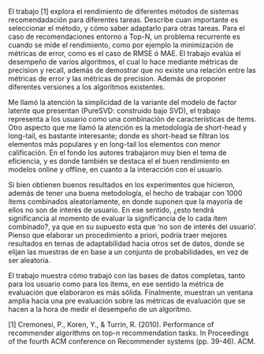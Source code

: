 El trabajo [1] explora el rendimiento de diferentes métodos de sistemas recomendadación para diferentes tareas. Describe cuan importante es seleccionar el método, y cómo saber adaptarlo para otras tareas. Para el caso de recomendaciones entorno a Top-N, un problema recurrente es cuando se mide el rendimiento, como por ejemplo la minimización de métricas de error, como es el caso de RMSE ó MAE. El trabajo evalúa el desempeño de varios algoritmos, el cual lo hace mediante métricas de precision y recall, además de demostrar que no existe una relación entre las métricas de error y las métricas de precision. Además de proponer diferentes versiones a los algoritmos existentes.

Me llamó la atención la simplicidad de la variante del modelo de factor latente que presentan (PureSVD: construido bajo SVD), el trabajo representa a los usuario como una combinación de características de ítems. Otro aspecto que me llamó la atención es la metodología de short-head y long-tail, es bastante interesante; donde  es short-head se filtran los elementos más populares y en long-tail los elementos con menor calificación. En el fondo los autores trabajaron muy bien el tema de eficiencia, y es donde también se destaca el el buen rendimiento en modelos online y offline, en cuanto a la interacción con el usuario. 

Si bien obtienen buenos resultados en los experimentos que hicieron, además de tener una buena metodología, el hecho de trabajar con 1000 ítems combinados aleatoriamente, en donde suponen que la mayoría de ellos no son de interés de usuario. En ese sentido, ¿esto tendrá significancia al momento de evaluar la significancia de lo cada ítem combinado?, ya que en su supuesto esta que ‘no son de interés del usuario’. Pienso que elaborar un procedimiento a priori, podría traer mejores resultados en temas de adaptabilidad hacia otros set de datos, donde se elijan las muestras de en base a un conjunto de probabilidades, en vez de ser aleatoria.

El trabajo muestra cómo trabajó con las bases de datos completas, tanto para los usuario como para los ítems, en ese sentido la métrica de evaluación que elaboraron es más sólida. Finalmente, muestran un ventana amplia hacia una pre evaluación sobre las métricas de evaluación que se hacen a la hora de medir el desempeño de un algoritmo.

[1] Cremonesi, P., Koren, Y., & Turrin, R. (2010). Performance of recommender algorithms on top-n recommendation tasks. In Proceedings of the fourth ACM conference on Recommender systems (pp. 39-46). ACM.
